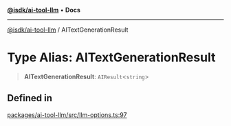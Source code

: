 [**@isdk/ai-tool-llm**](../README.md) • **Docs**

***

[@isdk/ai-tool-llm](../globals.md) / AITextGenerationResult

# Type Alias: AITextGenerationResult

> **AITextGenerationResult**: `AIResult`\<`string`\>

## Defined in

[packages/ai-tool-llm/src/llm-options.ts:97](https://github.com/isdk/ai-tool-llm.js/blob/c551b330a82a79e61c6412bbe0899ddc282205b8/src/llm-options.ts#L97)
